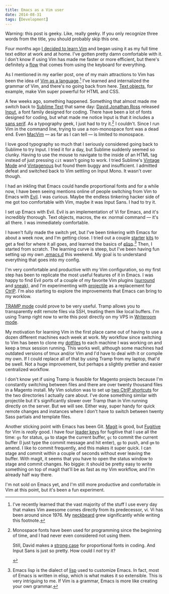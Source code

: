 ```yaml
---
title: Emacs as a Vim user
date: 2014-08-31
tags: [Development]
---
```


<aside class="notice">Warning: this post is geeky. Like, really geeky. If you only recognize three words from the title, you should probably skip this one.</aside>

Four months ago [I decided to learn Vim](http://nadav.is/writing/a-month-with-vim/) and began using it as my full time text editor at work and at home. I've gotten pretty damn comfortable with it. I don't know if using Vim has made me faster or more efficient, but there's definitely a [flow](http://en.wikipedia.org/wiki/Flow_(psychology)) that comes from using the keyboard for everything.

As I mentioned in my earlier post, one of my main attractions to Vim has been the idea of [Vim as a language](http://rc3.org/2012/05/12/the-grammar-of-vim/).[^lang] I've learned and internalized the grammar of Vim, and there's no going back from here. [Text objects](http://blog.carbonfive.com/2011/10/17/vim-text-objects-the-definitive-guide/), for example, make Vim super powerful for <abbr>HTML</abbr> and <abbr>CSS</abbr>.

A few weeks ago, something happened. Something that almost made me switch back to [Sublime Text](http://www.sublimetext.com/) that same day: [David Jonathan Ross](http://djr.com/) released [Input](http://input.fontbureau.com/), a font family designed for coding. There have been a lot of fonts designed for coding, but what made me notice Input is that it includes a [sans serif](http://en.wikipedia.org/wiki/Sans-serif). As a typography geek, I just had to try it.[^input] I couldn't. Since I run Vim in the command line, trying to use a non-monospace font was a dead end. Even [MacVim](https://github.com/b4winckler/macvim) &mdash; as far as I can tell &mdash; is limited to monospace.

I love good typography so much that I seriously considered going back to Sublime to try Input. I tried it for a day, but Sublime suddenly seemed so clunky. Having to use the mouse to navigate to the inside of an <abbr>HTML</abbr> tag instead of just pressing ``cit`` wasn't going to work. I tried Sublime's [Vintage Mode](https://www.sublimetext.com/docs/2/vintage.html) and [Vintagenous](https://github.com/guillermooo/Vintageous) but found them buggy and insufficient. I admitted defeat and switched back to Vim settling on Input Mono. It wasn't over though.

I had an inkling that Emacs could handle proportional fonts and for a while now, I have been seeing mentions online of people switching from Vim to Emacs with [Evil](http://www.emacswiki.org/emacs/Evil). I was curious. Maybe the endless tinkering hacker side of me got too comfortable with Vim, maybe it was Input Sans. I had to try it.

I set up Emacs with Evil. Evil is an implementation of Vi for Emacs, and it's incredibly thorough. Text objects, macros, the ex :normal command &mdash; it's all there. I was immediately comfortable.

I haven't fully made the switch yet, but I've been tinkering with Emacs for about a week now, and I'm getting close. I tried out a couple [starter](https://github.com/purcell/emacs.d) [kits](https://github.com/bbatsov/prelude) to get a feel for where it all goes, and learned the basics of [elisp](http://learnxinyminutes.com/docs/elisp/).[^elisp] Then, I started from scratch. The learning curve is steep, but I've been having fun setting up my own [.emacs.d](https://github.com/nadavspi/dotfiles/blob/master/emacs.d/init.el) this weekend. My goal is to understand everything that goes into my config.

I'm very comfortable and productive with my Vim configuration, so my first step has been to replicate the most useful features of it in Emacs. I was happy to find Evil ports of a couple of my favorite Vim plugins ([surround](https://github.com/timcharper/evil-surround) and [sneak](https://github.com/AshleyMoni/evil-sneak)), and I'm experimenting with [projectile](https://github.com/bbatsov/projectile) as a replacement for [CtrlP](https://github.com/kien/ctrlp.vim). I'm also starting to explore the improvements that Emacs can bring to my worklow.

[TRAMP mode](http://www.emacswiki.org/emacs/TrampMode) could prove to be very useful. Tramp allows you to transparently edit remote files via <abbr>SSH</abbr>, treating them like local buffers. I'm using Tramp right now to write this post directly on my <abbr>VPS</abbr> in [Writeroom mode](https://github.com/joostkremers/writeroom-mode).

My motivation for learning Vim in the first place came out of having to use a dozen different machines each week at work. My workflow since switching to Vim has been to clone my [dotfiles](https://github.com/nadavspi/dotfiles) to each machine I was working on and keep a tmux session running. This works well, although some machines had outdated versions of tmux and/or Vim and I'd have to deal with it or compile my own. If I could replace all of that by using Tramp from my laptop, that'd be swell. Not a huge improvement, but perhaps a slightly prettier and easier centralized workflow.

I don't know yet if using Tramp is feasible for Magento projects because I'm constantly switching between files and there are over twenty thousand files in a Magento install. My Vim solution was to set up [two CtrlP shortcuts](https://github.com/nadavspi/dotfiles/blob/master/vimrc#L181) for the two directories I actually care about. I've done something similar with projectile but it's significantly slower over Tramp than in Vim running directly on the server. But we will see. Either way, super handy for quick remote changes and instances where I don't have to switch between twenty Sass partials and template files.

Another sticking point with Emacs has been Git. [Magit](https://github.com/magit/magit) is good, but [Fugitive](https://github.com/tpope/vim-fugitive) for Vim is *really* good. I have four [leader keys](http://usevim.com/2012/07/20/vim101-leader/) for fugitive that I use all the time: ``gs`` for status, ``ga`` to stage the current buffer, ``gc`` to commit the current buffer (I just type the commit message and hit enter), ``gp`` to push, and ``gm`` to amend. I like to commit frequently, and this makes it super quick. I can stage and commit within a couple of seconds without ever leaving the buffer. With magit, it seems that you have to open the status window to stage and commit changes. No biggie: it should be pretty easy to write something on top of magit that'll be as fast as my Vim workflow, and I'm already half way there.

I'm not sold on Emacs yet, and I'm still more productive and comfortable in Vim at this point, but it's been a fun experiment.


[^lang]: I've recently learned that the vast majority of the stuff I use every day that makes Vim awesome comes directly from its predecessor, vi. Vi has been around since 1976. My [neckbeard](http://www.urbandictionary.com/define.php?term=neckbeard) grew significantly while writing this footnote.

[^input]: Monospace fonts have been used for programming since the beginning of time, and I had never even considered not using them. <p>Still, David makes a [strong case](http://input.fontbureau.com/info/) for proportional fonts in coding. And Input Sans is just so pretty. How could I *not* try it?</p>

[^stuff]: I had stuff to do. I can't sit around perfecting my environment *all* day.

[^elisp]: Emacs lisp is the dialect of [lisp]( http://en.wikipedia.org/wiki/Lisp_(programming_language)) used to customize Emacs. In fact, most of Emacs is written in elisp, which is what makes it so extensible. This is very intriguing to me. If Vim is a grammar, Emacs is more like creating your own grammar.
